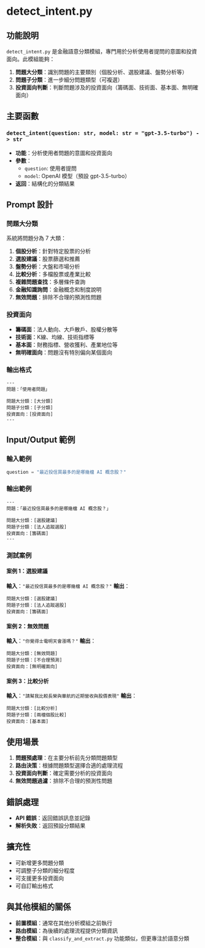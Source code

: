 # detect_intent.py

## 功能說明

`detect_intent.py` 是金融語意分類模組，專門用於分析使用者提問的意圖和投資面向。此模組能夠：

1. **問題大分類**：識別問題的主要類別（個股分析、選股建議、盤勢分析等）
2. **問題子分類**：進一步細分問題類型（可複選）
3. **投資面向判斷**：判斷問題涉及的投資面向（籌碼面、技術面、基本面、無明確面向）

## 主要函數

### `detect_intent(question: str, model: str = "gpt-3.5-turbo") -> str`
- **功能**：分析使用者問題的意圖和投資面向
- **參數**：
  - `question`: 使用者提問
  - `model`: OpenAI 模型（預設 gpt-3.5-turbo）
- **返回**：結構化的分類結果

## Prompt 設計

### 問題大分類
系統將問題分為 7 大類：

1. **個股分析**：針對特定股票的分析
2. **選股建議**：股票篩選和推薦
3. **盤勢分析**：大盤和市場分析
4. **比較分析**：多檔股票或產業比較
5. **複雜問題查找**：多層條件查詢
6. **金融知識詢問**：金融概念和制度說明
7. **無效問題**：排除不合理的預測性問題

### 投資面向
- **籌碼面**：法人動向、大戶散戶、股權分散等
- **技術面**：K線、均線、技術指標等
- **基本面**：財務指標、營收獲利、產業地位等
- **無明確面向**：問題沒有特別偏向某個面向

### 輸出格式
```
---
問題：「使用者問題」

問題大分類：[大分類]  
問題子分類：[子分類]  
投資面向：[投資面向]
---
```

## Input/Output 範例

### 輸入範例
```python
question = "最近投信買最多的是哪幾檔 AI 概念股？"
```

### 輸出範例
```
---
問題：「最近投信買最多的是哪幾檔 AI 概念股？」

問題大分類：[選股建議]  
問題子分類：[法人追蹤選股]  
投資面向：[籌碼面]
---
```

### 測試案例

#### 案例 1：選股建議
**輸入**：`"最近投信買最多的是哪幾檔 AI 概念股？"`
**輸出**：
```
問題大分類：[選股建議]  
問題子分類：[法人追蹤選股]  
投資面向：[籌碼面]
```

#### 案例 2：無效問題
**輸入**：`"你覺得士電明天會漲嗎？"`
**輸出**：
```
問題大分類：[無效問題]  
問題子分類：[不合理預測]  
投資面向：[無明確面向]
```

#### 案例 3：比較分析
**輸入**：`"請幫我比較長榮與華航的近期營收與股價表現"`
**輸出**：
```
問題大分類：[比較分析]  
問題子分類：[兩檔個股比較]  
投資面向：[基本面]
```

## 使用場景

1. **問題預處理**：在主要分析前先分類問題類型
2. **路由決策**：根據問題類型選擇合適的處理流程
3. **投資面向判斷**：確定需要分析的投資面向
4. **無效問題過濾**：排除不合理的預測性問題

## 錯誤處理

- **API 錯誤**：返回錯誤訊息並記錄
- **解析失敗**：返回預設分類結果

## 擴充性

- 可新增更多問題分類
- 可調整子分類的細分程度
- 可支援更多投資面向
- 可自訂輸出格式

## 與其他模組的關係

- **前置模組**：通常在其他分析模組之前執行
- **路由模組**：為後續的處理流程提供分類資訊
- **整合模組**：與 `classify_and_extract.py` 功能類似，但更專注於語意分類 